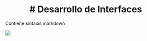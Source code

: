 <h1 align="center"> # Desarrollo de Interfaces </h1>

Contiene sintaxis markdown
 <p align="left">
  <img src="https://github.com/MartinAmor04/DWES/assets/145535289/d4650faf-4539-4503-980d-61921bd60dd1">  
 </p>


